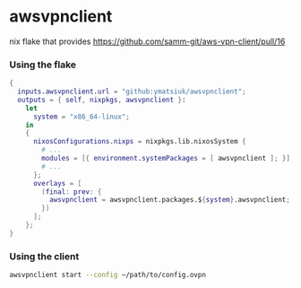 # awsvpnclient

nix flake that provides https://github.com/samm-git/aws-vpn-client/pull/16

### Using the flake

```nix
{
  inputs.awsvpnclient.url = "github:ymatsiuk/awsvpnclient";
  outputs = { self, nixpkgs, awsvpnclient }:
    let
      system = "x86_64-linux";
    in
    {
      nixosConfigurations.nixps = nixpkgs.lib.nixosSystem {
        # ...
        modules = [{ environment.systemPackages = [ awsvpnclient ]; }];
        # ...
      };
      overlays = [
        (final: prev: {
          awsvpnclient = awsvpnclient.packages.${system}.awsvpnclient;
        })
      ];
    };
}
```

### Using the client

```bash
awsvpnclient start --config ~/path/to/config.ovpn
```
